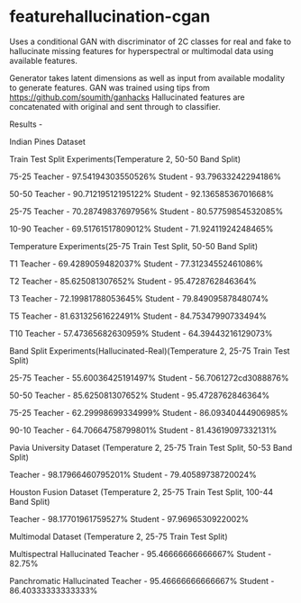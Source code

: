 # featurehallucination-cgan

Uses a conditional GAN with discriminator of 2C classes for real and fake to hallucinate missing features for hyperspectral or multimodal data using available features.

Generator takes latent dimensions as well as input from available modality to generate features.
GAN was trained using tips from https://github.com/soumith/ganhacks
Hallucinated features are concatenated with original and sent through to classifier.

Results - 

Indian Pines Dataset

Train Test Split Experiments(Temperature 2, 50-50 Band Split)

75-25
Teacher - 97.54194303550526%
Student - 93.79633242294186%

50-50
Teacher - 90.71219512195122%
Student - 92.13658536701668%

25-75
Teacher - 70.28749837697956%
Student - 80.57759854532085%

10-90
Teacher - 69.51761517809012%
Student - 71.92411924248465%


Temperature Experiments(25-75 Train Test Split, 50-50 Band Split)

T1
Teacher - 69.4289059482037%
Student - 77.31234552461086%

T2
Teacher - 85.625081307652%
Student - 95.4728762846364%

T3
Teacher - 72.19981788053645%
Student - 79.84909587848074%

T5
Teacher - 81.63132561622491%
Student - 84.75347990733494%

T10
Teacher - 57.47365682630959%
Student - 64.39443216129073%


Band Split Experiments(Hallucinated-Real)(Temperature 2, 25-75 Train Test Split)

25-75
Teacher - 55.60036425191497%
Student - 56.7061272cd3088876%

50-50
Teacher - 85.625081307652%
Student - 95.4728762846364%

75-25
Teacher - 62.29998699334999%
Student - 86.09340444906985%

90-10
Teacher - 64.70664758799801%
Student - 81.43619097332131%


Pavia University Dataset (Temperature 2, 25-75 Train Test Split, 50-53 Band Split)

Teacher - 98.17966460795201%
Student - 79.40589738720024%


Houston Fusion Dataset (Temperature 2, 25-75 Train Test Split, 100-44 Band Split)

Teacher - 98.17701961759527%
Student - 97.9696530922002%


Multimodal Dataset (Temperature 2, 25-75 Train Test Split)

Multispectral Hallucinated
Teacher - 95.46666666666667%
Student - 82.75%

Panchromatic Hallucinated
Teacher - 95.46666666666667%
Student - 86.40333333333333%










